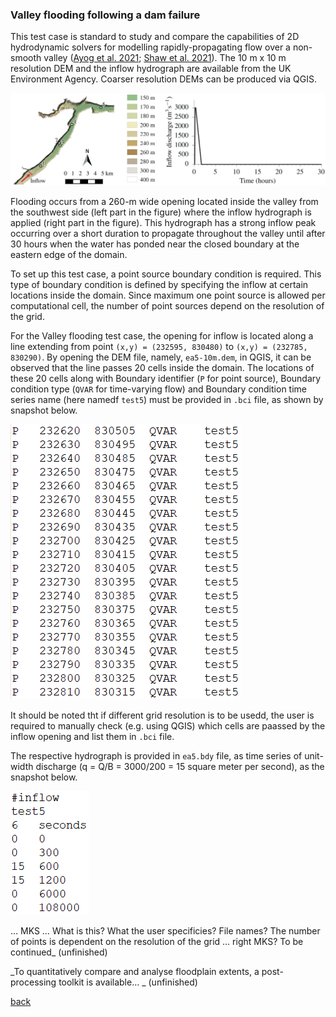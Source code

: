 ### Valley flooding following a dam failure

This test case is standard to study and compare the capabilities of 2D hydrodynamic solvers for modelling rapidly-propagating flow over a non-smooth valley ([Ayog et al. 2021](https://www.sciencedirect.com/science/article/abs/pii/S0022169420313858); [Shaw et al. 2021](https://gmd.copernicus.org/preprints/gmd-2020-340/)). The 10 m x 10 m resolution DEM and the inflow hydrograph are available from the UK Environment Agency. Coarser resolution DEMs can be produced via QGIS. 


![Image](/Figures/Fig_7G.jpg)


Flooding occurs from a 260-m wide opening located inside the valley from the southwest side (left part in the figure) where the inflow hydrograph is applied (right part in the figure). This hydrograph has a strong inflow peak occurring over a short duration to propagate throughout the valley until after 30 hours when the water has ponded near the closed boundary at the eastern edge of the domain. 

To set up this test case, a point source boundary condition is required. This type of boundary condition is defined by specifying the inflow at certain locations inside the domain. Since maximum one point source is allowed per computational cell, the number of point sources depend on the resolution of the grid. 

For the Valley flooding test case, the opening for inflow is located along a line extending from point `(x,y) = (232595, 830480)` to `(x,y) = (232785, 830290)`. By opening the DEM file, namely, `ea5-10m.dem`, in QGIS, it can be observed that the line passes 20 cells inside the domain. The locations of these 20 cells along with Boundary identifier (`P` for point source), Boundary condition type (`QVAR` for time-varying flow) and Boundary condition time series name (here namedf `test5`) must be provided in `.bci` file, as shown by snapshot below.

![image](/Figures/ea5_1.PNG)

It should be noted tht if different grid resolution is to be usedd, the user is required to manually check (e.g. using QGIS) which cells are paassed by the inflow opening and list them in `.bci` file. 

The respective hydrograph is provided in `ea5.bdy` file, as time series of unit-width discharge (q = Q/B = 3000/200 = 15 square meter per second), as the snapshot below. 

![image](/Figures/ea5_2.PNG)

… MKS … What is this? What the user specificies? File names? The number of points is dependent on the resolution of the grid … right MKS? To be continued_ (unfinished)


_To quantitatively compare and analyse floodplain extents, a post-processing toolkit is available… _ (unfinished)



[back](/LISFLOOD8.0.md)
